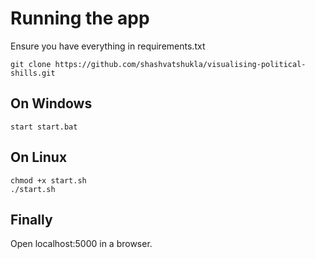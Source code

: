 # Running the app

Ensure you have everything in requirements.txt

    git clone https://github.com/shashvatshukla/visualising-political-shills.git

## On Windows

    start start.bat

## On Linux

    chmod +x start.sh
    ./start.sh

## Finally

Open localhost:5000 in a browser.
